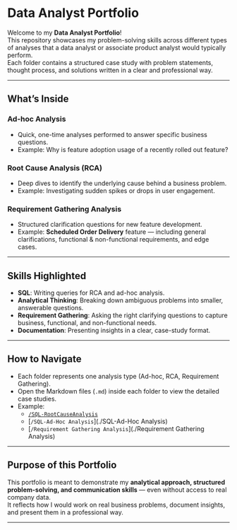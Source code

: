# Data Analyst Portfolio

Welcome to my **Data Analyst Portfolio**!  
This repository showcases my problem-solving skills across different types of analyses that a data analyst or associate product analyst would typically perform.  
Each folder contains a structured case study with problem statements, thought process, and solutions written in a clear and professional way.

---

##  What’s Inside

###  Ad-hoc Analysis
- Quick, one-time analyses performed to answer specific business questions.  
- Example: Why is feature adoption usage of a recently rolled out feature?

###  Root Cause Analysis (RCA)
- Deep dives to identify the underlying cause behind a business problem.  
- Example:  Investigating sudden spikes or drops in user engagement.

### Requirement Gathering Analysis
- Structured clarification questions for new feature development.  
- Example: **Scheduled Order Delivery** feature — including general clarifications, functional & non-functional requirements, and edge cases.

---

## Skills Highlighted
- **SQL**: Writing queries for RCA and ad-hoc analysis.  
- **Analytical Thinking**: Breaking down ambiguous problems into smaller, answerable questions.  
- **Requirement Gathering**: Asking the right clarifying questions to capture business, functional, and non-functional needs.  
- **Documentation**: Presenting insights in a clear, case-study format.

---

## How to Navigate
- Each folder represents one analysis type (Ad-hoc, RCA, Requirement Gathering).  
- Open the Markdown files (`.md`) inside each folder to view the detailed case studies.  
- Example:  
  - [`/SQL-RootCauseAnalysis`](./SQL-RootCauseAnalysis)  
  - [`/SQL-Ad-Hoc Analysis`](./SQL-Ad-Hoc Analysis)  
  - [`/Requirement Gathering Analysis`](./Requirement Gathering Analysis)  

---

## Purpose of this Portfolio
This portfolio is meant to demonstrate my **analytical approach, structured problem-solving, and communication skills** — even without access to real company data.  
It reflects how I would work on real business problems, document insights, and present them in a professional way.

---
